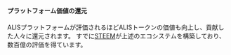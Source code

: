 #### プラットフォーム価値の還元
ALISプラットフォームが評価されるほどALISトークンの価値も向上し、貢献した人々に還元されます。
すでに[STEEM](https://steem.io)が上述のエコシステムを構築しており、数百億の評価を得ています。
